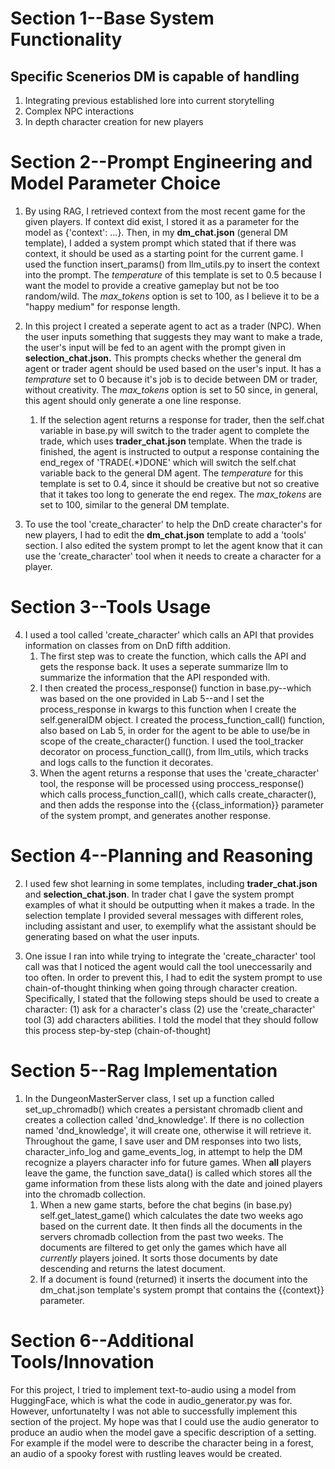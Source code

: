 # Section 1--**Base System Functionality**
## Specific Scenerios DM is capable of handling

1. Integrating previous established lore into current storytelling
2. Complex NPC interactions
3. In depth character creation for new players 

# Section 2--**Prompt Engineering and Model Parameter Choice**

1. By using RAG, I retrieved context from the most recent game for the given players. If context did exist, I stored it as a parameter for the model as {'context': ...}. Then, in my **dm_chat.json** (general DM template), I added a system prompt which stated that if there was context, it should be used as a starting point for the current game. I used the function insert_params() from llm_utils.py to insert the context into the prompt. The *temperature* of this template is set to 0.5 because I want the model to provide a creative gameplay but not be too random/wild. The *max_tokens* option is set to 100, as I believe it to be a "happy medium" for response length.

2. In this project I created a seperate agent to act as a trader (NPC). When the user inputs something that suggests they may want to make a trade, the user's input will be fed to an agent with the prompt given in **selection_chat.json.** This prompts checks whether the general dm agent or trader agent should be used based on the user's input. It has a *temprature* set to 0 because it's job is to decide between DM or trader, without creativity. The *max_tokens* option is set to 50 since, in general, this agent should only generate a one line response. 
    1. If the selection agent returns a response for trader, then the self.chat variable in base.py will switch to the trader agent to complete the trade, which uses **trader_chat.json** template. When the trade is finished, the agent is instructed to output a response containing the end_regex of 'TRADE(.*)DONE' which will switch the self.chat variable back to the general DM agent. The *temperature* for this template is set to 0.4, since it should be creative but not so creative that it takes too long to generate the end regex. The *max_tokens* are set to 100, similar to the general DM template. 

3. To use the tool 'create_character' to help the DnD create character's for new players, I had to edit the **dm_chat.json** template to add a 'tools' section. I also edited the system prompt to let the agent know that it can use the 'create_character' tool when it needs to create a character for a player.  

# Section 3--**Tools Usage**

4. I used a tool called 'create_character' which calls an API that provides information on classes from on DnD fifth addition. 
    1. The first step was to create the function, which calls the API and gets the response back. It uses a seperate summarize llm to summarize the information that the API responded with.
    2. I then created the process_response() function in base.py--which was based on the one provided in Lab 5--and I set the process_response in kwargs to this function when I create the self.generalDM object. I created the process_function_call() function, also based on Lab 5, in order for the agent to be able to use/be in scope of the create_character() function. I used the tool_tracker decorator on process_function_call(), from llm_utils, which tracks and logs calls to the function it decorates. 
    3. When the agent returns a response that uses the 'create_character' tool, the response will be processed using proccess_response() which calls process_function_call(), which calls create_character(), and then adds the response into the {{class_information}} parameter of the system prompt, and generates another response.

# Section 4--**Planning and Reasoning**

2. I used few shot learning in some templates, including **trader_chat.json** and **selection_chat.json**. In trader chat I gave the system prompt examples of what it should be outputting when it makes a trade. In the selection template I provided several messages with different roles, including assistant and user, to exemplify what the assistant should be generating based on what the user inputs.

4. One issue I ran into while trying to integrate the 'create_character' tool call was that I noticed the agent would call the tool uneccessarily and too often. In order to prevent this, I had to edit the system prompt to use chain-of-thought thinking when going through character creation. Specifically, I stated that the following steps should be used to create a character: (1) ask for a character's class (2) use the 'create_character' tool (3) add characters abilities. I told the model that they should follow this process step-by-step (chain-of-thought)


# Section 5--**Rag Implementation**

1. In the DungeonMasterServer class, I set up a function called set_up_chromadb() which creates a persistant chromadb client and creates a collection called 'dnd_knowledge'. If there is no collection named 'dnd_knowledge', it will create one, otherwise it will retrieve it. Throughout the game, I save user and DM responses into two lists, character_info_log and game_events_log, in attempt to help the DM recognize a players character info for future games. When **all** players leave the game, the function save_data() is called which stores all the game information from these lists along with the date and joined players into the chromadb collection. 
    1. When a new game starts, before the chat begins (in base.py) self.get_latest_game() which calculates the date two weeks ago based on the current date. It then finds all the documents in the servers chromadb collection from the past two weeks. The documents are filtered to get only the games which have all *currently* players joined. It sorts those documents by date descending and returns the latest document.
    2. If a document is found (returned) it inserts the document into the dm_chat.json template's system prompt that contains the {{context}} parameter.


# Section 6--**Additional Tools/Innovation**

For this project, I tried to implement text-to-audio using a model from HuggingFace, which is what the code in audio_generator.py was for. However, unfortunatelty I was not able to successfully implement this section of the project. My hope was that I could use the audio generator to produce an audio when the model gave a specific description of a setting. For example if the model were to describe the character being in a forest, an audio of a spooky forest with rustling leaves would be created.


